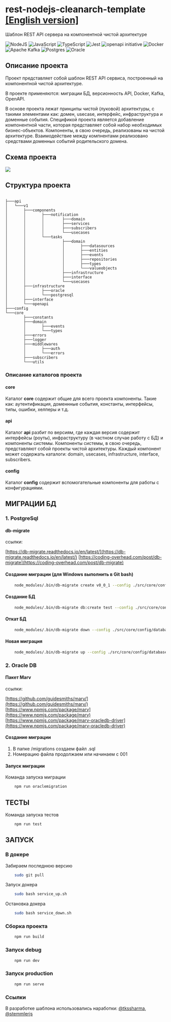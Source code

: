 # rest-nodejs-cleanarch-template [[English version]](https://github.com/KravetsMikhail/rest-nodejs-cleanarch-template/blob/main/README-en.md)

Шаблон REST API сервера на компонентной чистой архитектуре 

![NodeJS](https://img.shields.io/badge/node.js-6DA55F?style=for-the-badge&logo=node.js&logoColor=white) ![JavaScript](https://img.shields.io/badge/javascript-%23323330.svg?style=for-the-badge&logo=javascript&logoColor=%23F7DF1E) ![TypeScript](https://img.shields.io/badge/typescript-%23007ACC.svg?style=for-the-badge&logo=typescript&logoColor=white) ![Jest](https://img.shields.io/badge/-jest-%23C21325?style=for-the-badge&logo=jest&logoColor=white) ![openapi initiative](https://img.shields.io/badge/openapiinitiative-%23000000.svg?style=for-the-badge&logo=openapiinitiative&logoColor=white) ![Docker](https://img.shields.io/badge/docker-%230db7ed.svg?style=for-the-badge&logo=docker&logoColor=white) ![Apache Kafka](https://img.shields.io/badge/Apache%20Kafka-000?style=for-the-badge&logo=apachekafka) ![Postgres](https://img.shields.io/badge/postgres-%23316192.svg?style=for-the-badge&logo=postgresql&logoColor=white) ![Oracle](https://img.shields.io/badge/Oracle-F80000?style=for-the-badge&logo=oracle&logoColor=white)

## Описание проекта

Проект представляет собой шаблон REST API сервиса, построенный на компонентной чистой архитектуре.

В проекте применяются: миграции БД, версионность API, Docker, Kafka, OpenAPI.

В основе проекта лежат принципы чистой (луковой) архитектуры, с такими элементами как: домен, usecase, интерфейс, инфраструктура и доменные события.
Спецификой проекта является добавление компонентной части, которая представляет собой набор необходимых бизнес-объектов. 
Компоненты, в свою очередь, реализованы на чистой архитектуре.
Взаимодействие между компнентами реализовано средствами доменных событий родительского домена.

## Схема проекта

<!--
@startuml projectdiagram
left to right direction
artifact "Проект" {
    folder "API" { 
        folder "V1" {
            component "interface"
            folder "components" {
                hexagon "task" {
                    component "interface" as intr1
                    component "domain" as domain1
                    component "usecase" as usecase1
                    component "infrastructure" as infr1
                }
                hexagon "notification" {
                    component "interface" as intr2
                    component "domain" as domain2
                    component "usecase" as usecase2
                    component "infrastructure" as infr2
                }
            }
            component "infrastructure"
            component "openapi"
        }
    }
    folder "CORE" {
        component "midlware"
        component "domen"
        component "utils"
        component "errors"
        component "constants"
        component "logger"
    }
}
@enduml
-->

![](projectdiagram.svg)

## Структура проекта

```

├───api
│   └───v1
│       ├───components
│       │       ├───notification
│       │       │        ├───domain
│       │       │        ├───services
│       │       │        ├───subscribers
│       │       │        └───usecases
│       │       └───tasks
│       │                ├───domain
│       │                │       ├───datasources
│       │                │       ├───entities
│       │                │       ├───events
│       │                │       ├───repositories
│       │                │       ├───types
│       │                │       └───valueobjects
│       │                ├───infrastructure
│       │                ├───interface
│       │                └───usecases
│       ├───infrastructure
│       │       ├───oracle
│       │       └───postgresql
│       ├───interface
│       └───openapi
├───config
└───core
        ├───constants
        ├───domain
        │       ├───events
        │       └───types
        ├───errors
        ├───logger
        ├───middlewares
        │       ├───auth
        │       └───errors
        ├───subscribers
        └───utils
```

### Описание каталогов проекта

#### core

Каталог **core** содержит общие для всего проекта компоненты. Такие как: аутентификация, доменнные события, константы, интерфейсы, типы, ошибки, хелперы и т.д.

#### api

Каталог **api** разбит по версиям, где каждая версия содержит интерфейсы (роуты), инфраструктуру (в частном случае работу с БД) и компоненты системы. Компоненты системы, в свою очередь, представляют собой проекты чистой архитектуры. Каждый компонент может содержать каталоги: domain, usecases, infrastructure, interface, subscribers.

#### config

Каталог **config** содержит вспомогательные компоненты для работы с конфигурациями.

## МИГРАЦИИ БД

### 1. PostgreSql

#### db-migrate

ссылки: 

[https://db-migrate.readthedocs.io/en/latest/](https://db-migrate.readthedocs.io/en/latest/)
[https://coding-overhead.com/post/db-migrate](https://coding-overhead.com/post/db-migrate)

#### Создание миграции (для Windows выполнить в Git bash)

```bash
    node_modules/.bin/db-migrate create v0_0_1 --config ./src/core/config/database.json --sql-file
```

#### Создание БД

```bash
    node_modules/.bin/db-migrate db:create test --config ./src/core/config/database.json
```

#### Откат БД

```bash
    node_modules/.bin/db-migrate down --config ./src/core/config/database.json
```

#### Новая миграция

```bash
    node_modules/.bin/db-migrate up --config ./src/core/config/database.json
```

### 2. Oracle DB

#### Пакет Marv

ссылки:

[https://github.com/guidesmiths/marv/](https://github.com/guidesmiths/marv/)
[https://www.npmjs.com/package/marv](https://www.npmjs.com/package/marv)
[https://www.npmjs.com/package/marv-oracledb-driver](https://www.npmjs.com/package/marv-oracledb-driver)

#### Создание миграции

1. В папке /migrations создаем файл .sql
2. Номерацию файла продолжаем или начинаем с 001

#### Запуск миграции

Команда запуска миграции

```bash
    npm run oraclemigration
```

## ТЕСТЫ

Команда запуска тестов

```bash
    npm run test
```

## ЗАПУСК

### В докере

Забираем последнюю версию

```bash
    sudo git pull
```

Запуск докера

```bash
    sudo bash service_up.sh
```

Остановка докера

```bash
    sudo bash service_down.sh
```

### Сборка проекта

```bash
    npm run build
```

### Запуск debug 

```bash
    npm run dev
```

### Запуск production

```bash
    npm run serve
```

### Ссылки

В разработке шаблона использовались наработки: [@tkssharma](https://github.com/tkssharma#hey-im-tarun-tkssharma), [@stemmlerjs](https://github.com/stemmlerjs/white-label)